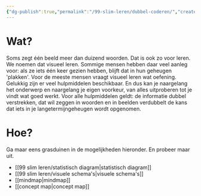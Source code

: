 ```yaml
---
{"dg-publish":true,"permalink":"/99-slim-leren/dubbel-coderen/","created":"2025-01-30T11:22:16.947+01:00","updated":"2025-03-13T14:39:46.686+01:00"}
---
```


# Wat?
Soms zegt één beeld meer dan duizend woorden. Dat is ook zo voor leren. We noemen dat visueel leren. Sommige mensen hebben daar veel aanleg voor: als ze iets één keer gezien hebben, blijft dat in hun geheugen 'plakken'. Voor de meeste mensen vraagt visueel leren wat oefening. Gelukkig zijn er veel hulpmiddelen beschikbaar. En dus kan je naargelang het onderwerp en naargelang je eigen voorkeur, van alles uitproberen tot je vindt wat goed werkt.
Voor alle hulpmiddelen geldt: de informatie dubbel verstrekken, dat wil zeggen in woorden en in beelden verdubbelt de kans dat iets in je langetermijngeheugen wordt opgenomen.
# Hoe?
Ga maar eens grasduinen in de mogelijkheden hieronder. En probeer maar uit.
- [[99 slim leren/statistisch diagram\|statistisch diagram]]
- [[99 slim leren/visuele schema's\|visuele schema's]]
- [[mindmap\|mindmap]]
- [[concept map\|concept map]]




